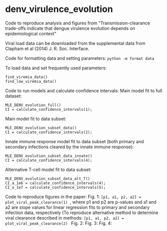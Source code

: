 # denv_virulence_evolution
Code to reproduce analysis and figures from  "Transmission-clearance trade-offs indicate that dengue virulence evolution depends on epidemiological context"

Viral load data can be downloaded from the supplemental data from Clapham et al (2014) J. R. Soc. Interface. 

Code for formatting data and setting parameters: 
```python -m format data```

To load data and set frequently used parameters: 
```
find_viremia_data()
find_low_viremia_data()
```

Code to run models and calculate confidence intervals: 
Main model fit to full dataset:
```
MLE_DENV_evolution_full()
CI = calculate_confidence_intervals(1); 
```

Main model fit to data subset:
```
MLE_DENV_evolution_subset_data()
CI = calculate_confidence_intervals(2); 
```

Innate immune response model fit to data subset (both primary and secondary infections cleared by the innate immune response): 
```
MLE_DENV_evolution_subset_data_innate()
CI = calculate_confidence_intervals(4); 
```

Alternative T-cell model fit to data subset:
```
MLE_DENV_evolution_subset_data_alt_T()
CI_a_1e6 = calculate_confidence_intervals(4); 
CI_a_1e7 = calculate_confidence_intervals(5);
```

Code to reproduce figures in the paper:
Fig. 1: ```[p1, a1, p2, a2] = plot_viral_peak_clearance(1) ```, where p1 and p2 are p-values and a1 and a2 are slope values for linear regression fits to primary and secondary infection data, respectively
(To reproduce alternative method to determine viral clearance described in methods: ```[p1, a1, p2, a2] = plot_viral_peak_clearance(2) ```
Fig. 2:
Fig. 3:
Fig. 4: 
